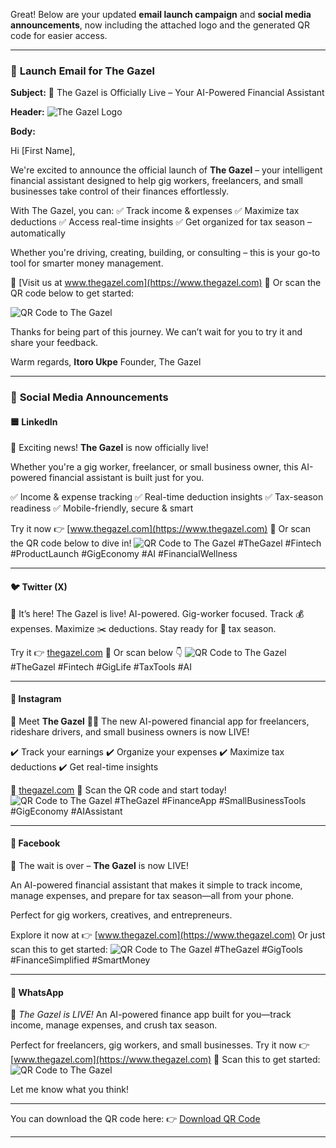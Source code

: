 Great! Below are your updated **email launch campaign** and **social media announcements**, now including the attached logo and the generated QR code for easier access.

---

### 📧 **Launch Email for The Gazel**

**Subject:** 🎉 The Gazel is Officially Live – Your AI-Powered Financial Assistant

**Header:**
![The Gazel Logo](attachment\:TheGazel.png)

**Body:**

Hi \[First Name],

We're excited to announce the official launch of **The Gazel** – your intelligent financial assistant designed to help gig workers, freelancers, and small businesses take control of their finances effortlessly.

With The Gazel, you can:
✅ Track income & expenses
✅ Maximize tax deductions
✅ Access real-time insights
✅ Get organized for tax season – automatically

Whether you're driving, creating, building, or consulting – this is your go-to tool for smarter money management.

🔗 [Visit us at www.thegazel.com](https://www.thegazel.com)
📱 Or scan the QR code below to get started:

![QR Code to The Gazel](attachment\:thegazel_qrcode.png)

Thanks for being part of this journey. We can’t wait for you to try it and share your feedback.

Warm regards,
**Itoro Ukpe**
Founder, The Gazel

---

### 📣 **Social Media Announcements**

#### 🟦 **LinkedIn**

📢 Exciting news!
**The Gazel** is now officially live!

Whether you're a gig worker, freelancer, or small business owner, this AI-powered financial assistant is built just for you.

✅ Income & expense tracking
✅ Real-time deduction insights
✅ Tax-season readiness
✅ Mobile-friendly, secure & smart

Try it now 👉 [www.thegazel.com](https://www.thegazel.com)
📲 Or scan the QR code below to dive in!
![QR Code to The Gazel](attachment\:thegazel_qrcode.png)
\#TheGazel #Fintech #ProductLaunch #GigEconomy #AI #FinancialWellness

---

#### 🐦 **Twitter (X)**

🚀 It’s here! The Gazel is live!
AI-powered. Gig-worker focused.
Track 💰 expenses. Maximize ✂️ deductions.
Stay ready for 📅 tax season.

Try it 👉 [thegazel.com](https://www.thegazel.com)
📲 Or scan below 👇
![QR Code to The Gazel](attachment\:thegazel_qrcode.png)
\#TheGazel #Fintech #GigLife #TaxTools #AI

---

#### 📸 **Instagram**

🌟 Meet **The Gazel** 💼✨
The new AI-powered financial app for freelancers, rideshare drivers, and small business owners is now LIVE!

✔️ Track your earnings
✔️ Organize your expenses
✔️ Maximize tax deductions
✔️ Get real-time insights

🔗 [thegazel.com](https://www.thegazel.com)
📲 Scan the QR code and start today!
![QR Code to The Gazel](attachment\:thegazel_qrcode.png)
\#TheGazel #FinanceApp #SmallBusinessTools #GigEconomy #AIAssistant

---

#### 📘 **Facebook**

🎉 The wait is over – **The Gazel** is now LIVE!

An AI-powered financial assistant that makes it simple to track income, manage expenses, and prepare for tax season—all from your phone.

Perfect for gig workers, creatives, and entrepreneurs.

Explore it now at 👉 [www.thegazel.com](https://www.thegazel.com)
Or just scan this to get started:
![QR Code to The Gazel](attachment\:thegazel_qrcode.png)
\#TheGazel #GigTools #FinanceSimplified #SmartMoney

---

#### 💬 **WhatsApp**

🚀 *The Gazel is LIVE!*
An AI-powered finance app built for you—track income, manage expenses, and crush tax season.

Perfect for freelancers, gig workers, and small businesses.
Try it now 👉 [www.thegazel.com](https://www.thegazel.com)
📲 Scan this to get started:
![QR Code to The Gazel](attachment\:thegazel_qrcode.png)

Let me know what you think!

---

You can download the QR code here:
👉 [Download QR Code](sandbox:/mnt/data/thegazel_qrcode.png)

---
